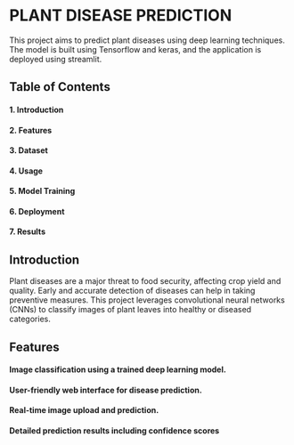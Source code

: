 <h1>PLANT DISEASE PREDICTION</h1>
This project aims to predict plant diseases using deep learning techniques. The model is built using Tensorflow and keras, and the application is deployed using streamlit.

<h2>Table of Contents</h2>
<h4>1. Introduction</h4>
<h4>2. Features</h4>
<h4>3. Dataset</h4>
<h4>4. Usage</h4>
<h4>5. Model Training</h4>
<h4>6. Deployment</h4>
<h4>7. Results</h4>


<h2>Introduction</h2>
Plant diseases are a major threat to food security, affecting crop yield and quality. Early and accurate detection of diseases can help in taking preventive measures. This project leverages convolutional neural networks (CNNs) to classify images of plant leaves into healthy or diseased categories.
<h2>Features</h2>
<h4>Image classification using a trained deep learning model.</h4>
<h4>User-friendly web interface for disease prediction.</h4>
<h4>Real-time image upload and prediction.</h4>
<h4>Detailed prediction results including confidence scores</h4>
